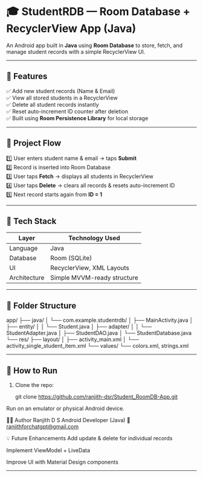 # 🎓 StudentRDB — Room Database + RecyclerView App (Java)

An Android app built in **Java** using **Room Database** to store, fetch, and manage student records with a simple RecyclerView UI.

---

## 🚀 Features

✅ Add new student records (Name & Email)  
✅ View all stored students in a RecyclerView  
✅ Delete all student records instantly  
✅ Reset auto-increment ID counter after deletion  
✅ Built using **Room Persistence Library** for local storage  

---

## 🧠 Project Flow

1️⃣ User enters student name & email → taps **Submit**  
2️⃣ Record is inserted into Room Database  
3️⃣ User taps **Fetch** → displays all students in RecyclerView  
4️⃣ User taps **Delete** → clears all records & resets auto-increment ID  
5️⃣ Next record starts again from **ID = 1**

---

## 🧩 Tech Stack

| Layer | Technology Used |
|--------|----------------|
| Language | Java |
| Database | Room (SQLite) |
| UI | RecyclerView, XML Layouts |
| Architecture | Simple MVVM-ready structure |

---

## 📁 Folder Structure

app/
├── java/
│ └── com.example.studentrdb/
│ ├── MainActivity.java
│ ├── entity/
│ │ └── Student.java
│ ├── adapter/
│ │ └── StudentAdapter.java
│ ├── StudentDAO.java
│ └── StudentDatabase.java
└── res/
├── layout/
│ ├── activity_main.xml
│ └── activity_single_student_item.xml
└── values/
└── colors.xml, strings.xml

---

## 🧰 How to Run

1. Clone the repo:
   
   git clone https://github.com/ranjith-dsr/Student_RoomDB-App.git

Run on an emulator or physical Android device.

🧑‍💻 Author
Ranjith D S
Android Developer (Java)
📧 ranjithforchatgpt@gmail.com


💡 Future Enhancements
Add update & delete for individual records

Implement ViewModel + LiveData

Improve UI with Material Design components

---

